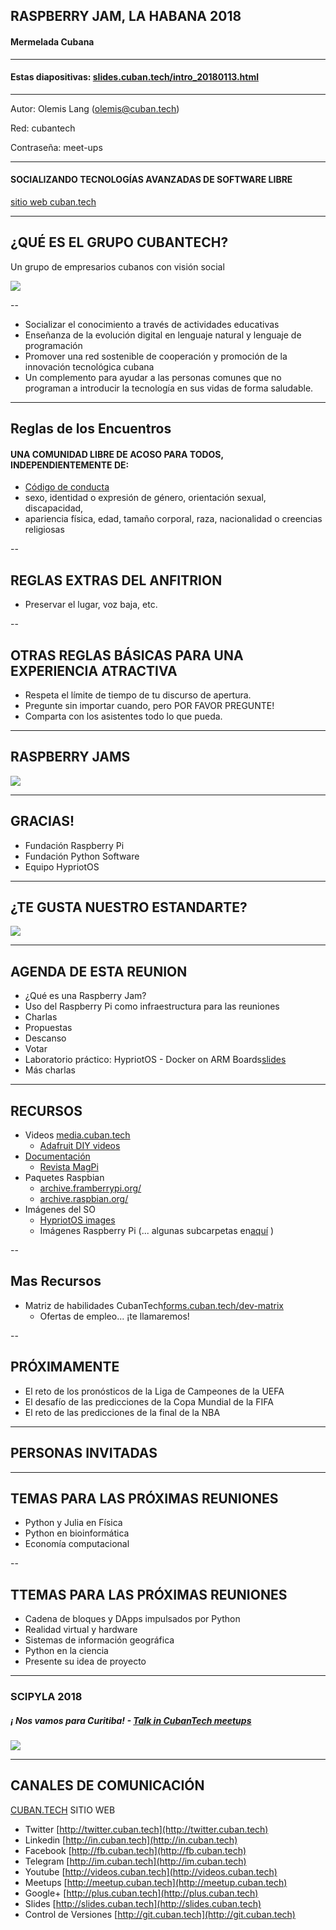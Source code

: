 

## RASPBERRY JAM, LA HABANA 2018
#### Mermelada Cubana

----------------

#### Estas diapositivas: [slides.cuban.tech/intro_20180113.html](http://slides.cuban.tech/intro_20180113.html)

------------

Autor: Olemis Lang (olemis@cuban.tech)

Red: cubantech

Contraseña: meet-ups

------------

#### SOCIALIZANDO TECNOLOGÍAS AVANZADAS DE SOFTWARE LIBRE

[sitio web cuban.tech](http://cuban.tech)

---

## ¿QUÉ ES EL GRUPO CUBANTECH?

Un grupo de empresarios cubanos con visión social

![](img/cubantech.map.png)

--

- Socializar el conocimiento a través de actividades educativas
- Enseñanza de la evolución digital en lenguaje natural y lenguaje de programación
- Promover una red sostenible de cooperación y promoción de la innovación tecnológica cubana
- Un complemento para ayudar a las personas comunes que no programan a introducir la tecnología en sus vidas de forma saludable.

---

## Reglas de los Encuentros

#### UNA COMUNIDAD LIBRE DE ACOSO PARA TODOS, INDEPENDIENTEMENTE DE:

- [Código de conducta](https://github.com/nodeschool/havana/blob/master/Code_of_Conduct.md)
- sexo, identidad o expresión de género, orientación sexual, discapacidad,
- apariencia física, edad, tamaño corporal, raza, nacionalidad o creencias religiosas

--

## REGLAS EXTRAS DEL ANFITRION

- Preservar el lugar, voz baja, etc.

--

## OTRAS REGLAS BÁSICAS PARA UNA EXPERIENCIA ATRACTIVA

- Respeta el límite de tiempo de tu discurso de apertura.
- Pregunte sin importar cuando, pero POR FAVOR PREGUNTE!
- Comparta con los asistentes todo lo que pueda.

---

## RASPBERRY JAMS

![](img/rpi.jams.map.201803.png)

---

## GRACIAS!

- Fundación Raspberry Pi
- Fundación Python Software
- Equipo HypriotOS

---

## ¿TE GUSTA NUESTRO ESTANDARTE?

![](img/rpi.cuba.banner.png)

---

## AGENDA DE ESTA REUNION

- ¿Qué es una Raspberry Jam?
- Uso del Raspberry  Pi como infraestructura para las reuniones
- Charlas
- Propuestas
- Descanso
- Votar
- Laboratorio práctico: HypriotOS - Docker on ARM Boards[slides](docker-stuff/hypriot)
- Más charlas

---

## RECURSOS

- Videos [media.cuban.tech](http://media.cuban.tech)
  - [Adafruit DIY videos](http://videos.cuban.tech/Adafruit.Liked.videos/)
- [Documentación](ftp://qnap01.local/Public/docs/)
  - [Revista MagPi](ftp://qnap01.local/Public/docs/magpi)
- Paquetes Raspbian
  - [archive.framberrypi.org/](http://archive.raspberrypi.org/)
  - [archive.raspbian.org/](http://archive.raspbian.org/)
- Imágenes del SO
  - [HypriotOS images](ftp://qnap01.local/Public/os/hypriot)
  - Imágenes Raspberry Pi (... algunas subcarpetas en[aquí](ftp://qnap01.local/Public/os/) )

--

## Mas Recursos

- Matriz de habilidades CubanTech[forms.cuban.tech/dev-matrix](http://forms.cuban.tech/dev-matrix)
  - Ofertas de empleo... ¡te llamaremos!

--

## PRÓXIMAMENTE

- El reto de los pronósticos de la Liga de Campeones de la UEFA
- El desafío de las predicciones de la Copa Mundial de la FIFA
- El reto de las predicciones de la final de la NBA

---

## PERSONAS INVITADAS

---

## TEMAS PARA LAS PRÓXIMAS REUNIONES

- Python y Julia en Física
- Python en bioinformática
- Economía computacional

--

## TTEMAS PARA LAS PRÓXIMAS REUNIONES

- Cadena de bloques y DApps impulsados por Python
- Realidad virtual y hardware
- Sistemas de información geográfica
- Python en la ciencia
- Presente su idea de proyecto

---

### SCIPYLA 2018

##### &iexcl; Nos vamos para Curitiba! - [Talk in CubanTech meetups](http://forms.cuban.tech/cubantech-speak)

![](img/scipyla2018.annonce.png)

---

## CANALES DE COMUNICACIÓN

[CUBAN.TECH](http://cuban.tech) SITIO WEB

- Twitter [http://twitter.cuban.tech](http://twitter.cuban.tech)
- Linkedin [http://in.cuban.tech](http://in.cuban.tech)
- Facebook [http://fb.cuban.tech](http://fb.cuban.tech)
- Telegram [http://im.cuban.tech](http://im.cuban.tech)
- Youtube [http://videos.cuban.tech](http://videos.cuban.tech)
- Meetups [http://meetup.cuban.tech](http://meetup.cuban.tech)
- Google+ [http://plus.cuban.tech](http://plus.cuban.tech)
- Slides [http://slides.cuban.tech](http://slides.cuban.tech)
- Control de Versiones [http://git.cuban.tech](http://git.cuban.tech)